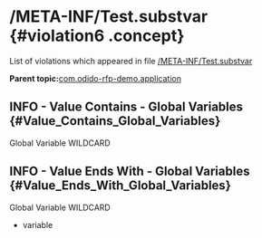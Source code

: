 # /META-INF/Test.substvar {#violation6 .concept}

List of violations which appeared in file [/META-INF/Test.substvar](../../../projects/com.odido-rfp-demo.application/META-INF/Test.substvar.md)

**Parent topic:**[com.odido-rfp-demo.application](../../../qa/projects/com.odido-rfp-demo.application.md)

## INFO - Value Contains - Global Variables {#Value_Contains_Global_Variables}

Global Variable WILDCARD

## INFO - Value Ends With - Global Variables {#Value_Ends_With_Global_Variables}

Global Variable WILDCARD

-   variable

